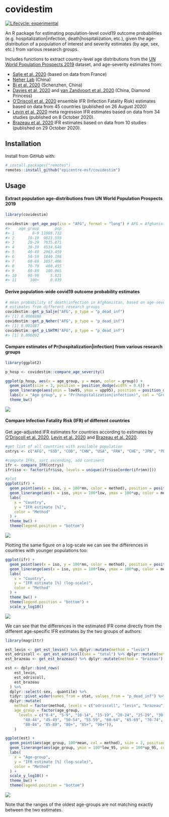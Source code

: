 
<!-- README.md is generated from README.Rmd. Please edit that file -->

# covidestim

<!-- badges: start -->

[![Lifecycle:
experimental](https://img.shields.io/badge/lifecycle-experimental-orange.svg)](https://www.tidyverse.org/lifecycle/#experimental)
<!-- badges: end -->

An R package for estimating population-level covid19 outcome
probabilities (e.g. hospitalization|infection, death|hospitalization,
etc.), given the age-distribution of a population of interest and
severity estimates (by age, sex, etc.) from various research groups.

Includes functions to extract country-level age distributions from the
[UN World Population Prospects
2019](https://population.un.org/wpp/Download/Standard/Population/)
dataset, and age-severity estimates from:

  - [Salje et al. 2020](https://doi.org/10.1126/science.abc3517) (based
    on data from France)
  - [Neher Lab](https://doi.org/10.1101/2020.05.05.20091363) (China)
  - [Bi et al. 2020](https://doi.org/10.1101/2020.03.03.20028423)
    (Schenzhen, China)
  - [Davies et al. 2020](https://doi.org/10.1101/2020.03.24.20043018)
    and [van Zandvoort et
    al. 2020](https://doi.org/10.1101/2020.04.27.20081711) (China,
    Diamond Princess)
  - [O’Driscoll et
    al. 2020](https://www.medrxiv.org/content/10.1101/2020.08.24.20180851v1)
    ensemble IFR (Infection Fatality Risk) estimates based on data from
    45 countries (published on 26 August 2020)
  - [Levin et
    al. 2020](https://www.medrxiv.org/content/10.1101/2020.07.23.20160895v6)
    meta regression IFR estimates based on data from 34 studies
    (published on 8 October 2020).
  - [Brazeau et
    al. 2020](https://www.imperial.ac.uk/mrc-global-infectious-disease-analysis/covid-19/report-34-ifr/)
    IFR estimates based on data from 10 studies (published on 29 October
    2020).

## Installation

Install from GitHub with:

``` r
# install.packages("remotes")
remotes::install_github("epicentre-msf/covidestim")
```

## Usage

#### Extract population age-distributions from UN World Population Prospects 2019

``` r
library(covidestim)

covidestim::get_age_pop(iso = "AFG", format = "long") # AFG = Afghanistan
#>    age_group       pop
#> 1        0-9 11088.732
#> 2      10-19  9821.559
#> 3      20-29  7035.871
#> 4      30-39  4534.646
#> 5      40-49  2963.459
#> 6      50-59  1840.198
#> 7      60-69  1057.496
#> 8      70-79   480.455
#> 9      80-89   100.065
#> 10     90-99     5.821
#> 11      100+     0.039
```

#### Derive population-wide covid19 outcome probability estimates

``` r
# mean probability of death|infection in Afghanistan, based on age-severity
# estimates from different research groups
covidestim::get_p_Salje("AFG", p_type = "p_dead_inf")
#> [1] 0.0008886
covidestim::get_p_Neher("AFG", p_type = "p_dead_inf")
#> [1] 0.001087
covidestim::get_p_LSHTM("AFG", p_type = "p_dead_inf")
#> [1] 0.006092
```

#### Compare estimates of Pr(hospitalization|infection) from various research groups

``` r
library(ggplot2)

p_hosp <- covidestim::compare_age_severity()

ggplot(p_hosp, aes(x = age_group, y = mean, color = group)) +
  geom_point(size = 3, position = position_dodge(width = 0.6)) +
  geom_linerange(aes(ymin = low95, ymax = upp95), position = position_dodge(width = 0.6)) +
  labs(x = "Age group", y = "Pr(hospitalization|infection)", col = "Group") +
  theme_bw()
```

![](man/figures/unnamed-chunk-5-1.png)<!-- -->

#### Compare Infection Fatality Risk (IFR) of different countries

Get age-adjusted IFR estimates for countries according to estimates by
[O’Driscoll et al. 2020](https://doi.org/10.1101/2020.08.24.20180851),
[Levin et al. 2020](https://doi.org/10.1101/2020.07.23.20160895) and
[Brazeau et
al. 2020](https://www.imperial.ac.uk/mrc-global-infectious-disease-analysis/covid-19/report-34-ifr/).

``` r
#get list of all countries with available population
cntrys <- c("AFG", "SSD", "COD", "CHN", "USA", "FRA", "CHE", "JPN", "PER")

#compute IFRs, sort ascending, add continent
ifr <- compare_IFR(cntrys)
ifr$iso <- factor(ifr$iso, levels = unique(ifr$iso[order(ifr$mn)]))

#plot
ggplot(ifr) +
  geom_point(aes(x = iso, y = 100*mn, color = method), position = position_dodge(width = .3), size = 2) +
  geom_linerange(aes(x = iso, ymin = 100*low, ymax = 100*up, color = method), position = position_dodge(width = .3)) +
  labs(
    x = "Country",
    y = "IFR estimate [%]",
    color = "Method"
  ) +
  theme_bw() +
  theme(legend.position = "bottom")
```

![](man/figures/unnamed-chunk-6-1.png)<!-- -->

Plotting the same figure on a log-scale we can see the differences in
countries with younger populations too:

``` r
ggplot(ifr) +
  geom_point(aes(x = iso, y = 100*mn, color = method), position = position_dodge(width = .3), size = 2) +
  geom_linerange(aes(x = iso, ymin = 100*low, ymax = 100*up, color = method), position = position_dodge(width = .3)) +
  labs(
    x = "Country",
    y = "IFR estimate [%] (log-scale)",
    color = "Method"
  ) +
  theme_bw() +
  theme(legend.position = "bottom") +
  scale_y_log10()
```

![](man/figures/unnamed-chunk-7-1.png)<!-- -->

We can see that the differences in the estimated IFR come directly from
the different age-specific IFR estimates by the two groups of authors:

``` r
library(magrittr)

est_levin <- get_est_levin() %>% dplyr::mutate(method = "levin")
est_odriscoll <- get_est_odriscoll(sex = "total") %>% dplyr::mutate(method = "odriscoll")
est_brazeau <- get_est_brazeau() %>% dplyr::mutate(method = "brazeau")

est <- dplyr::bind_rows(
    est_levin,
    est_odriscoll,
    est_brazeau
  ) %>%
  dplyr::select(-sex, -quantile) %>%
  tidyr::pivot_wider(names_from = stat, values_from = "p_dead_inf") %>%
  dplyr::mutate(
    method = factor(method, levels = c("odriscoll", "levin", "brazeau")),
    age_group = factor(age_group,
      levels = c("0-4", "5-9", "10-14", "15-19", "20-24", "25-29", "30-34", "35-39",
        "40-44", "45-49", "50-54", "55-59", "60-64", "65-69", "70-74", "75-79",
        "80-84", "85-89", "80+", "85+", "90+")),
    )

ggplot(est) +
  geom_point(aes(age_group, 100*mean, col = method), size = 2, position = position_dodge(width = 0.4)) +
  geom_linerange(aes(age_group, ymin = 100*low_95, ymax = 100*up_95, col = method), position = position_dodge(width = 0.4)) +
  labs(
    x = "Age-group",
    y = "IFR estimate [%] (log-scale)",
    color = "Method"
  ) +
  scale_y_log10() +
  theme_bw() +
  theme(legend.position = "bottom")
```

![](man/figures/unnamed-chunk-8-1.png)<!-- -->

Note that the ranges of the oldest age-groups are not matching exactly
between the two estimates.
